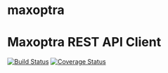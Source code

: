 # maxoptra
Maxoptra REST API Client
=======================


[![Build Status](https://travis-ci.org/vasildakov/maxoptra.svg?branch=develop)](https://travis-ci.org/vasildakov/maxoptra)
[![Coverage Status](https://coveralls.io/repos/vasildakov/maxoptra/badge.png)](https://coveralls.io/r/vasildakov/maxoptra)

